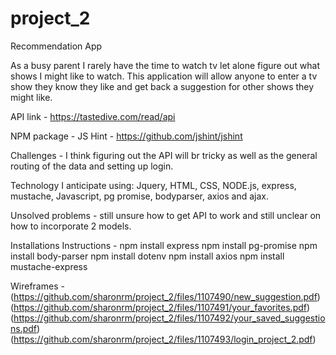 # project_2
Recommendation App 

As a busy parent I rarely have the time to watch tv let alone figure out what shows I might like to watch. This application 
will allow anyone to enter a tv show they know they like and get back a suggestion for other shows they might like.

API  link - https://tastedive.com/read/api

NPM package - JS Hint - https://github.com/jshint/jshint

Challenges - I think figuring out the API will br tricky as well as the general routing of the data and setting up login.

Technology I anticipate using: Jquery, HTML, CSS, NODE.js, express, mustache, Javascript, pg promise, bodyparser, axios and ajax.

Unsolved problems - still unsure how to get API to work and still unclear on how to incorporate 2 models.

Installations Instructions - npm install express
							 npm install pg-promise
							 npm install body-parser
							 npm install dotenv
							 npm install axios
							 npm install mustache-express

Wireframes - 
(https://github.com/sharonrm/project_2/files/1107490/new_suggestion.pdf)
(https://github.com/sharonrm/project_2/files/1107491/your_favorites.pdf)
(https://github.com/sharonrm/project_2/files/1107492/your_saved_suggestions.pdf)
(https://github.com/sharonrm/project_2/files/1107493/login_project_2.pdf)


